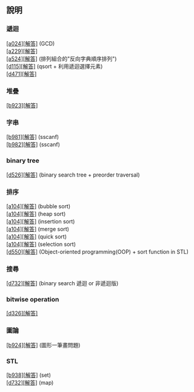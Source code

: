﻿## 說明

### 遞迴  
[[a024]](https://zerojudge.tw/ShowProblem?problemid=a024)[[解答]](https://github.com/XassassinXsaberX/zerojudge/blob/master/normal/a024.cpp) (GCD)  
[[a229]](https://zerojudge.tw/ShowProblem?problemid=a229)[[解答]](https://github.com/XassassinXsaberX/zerojudge/blob/master/normal/a229.c)  
[[a524]](https://zerojudge.tw/ShowProblem?problemid=a524)[[解答]](https://github.com/XassassinXsaberX/zerojudge/blob/master/normal/a524.c) (排列組合的"反向字典順序排列")  
[[d115]](https://zerojudge.tw/ShowProblem?problemid=d115)[[解答]](https://github.com/XassassinXsaberX/zerojudge/blob/master/normal/d115.c) (qsort + 利用遞迴選擇元素)  
[[d471]](https://zerojudge.tw/ShowProblem?problemid=d471)[[解答]](https://github.com/XassassinXsaberX/zerojudge/blob/master/normal/d471.c)  


### 堆疊
[[b923]](https://zerojudge.tw/ShowProblem?problemid=b923)[[解答]](https://github.com/XassassinXsaberX/zerojudge/blob/master/normal/b923.c)  


### 字串
[[b981]](https://zerojudge.tw/ShowProblem?problemid=b981)[[解答]](https://github.com/XassassinXsaberX/zerojudge/blob/master/normal/b981.c) (sscanf)  
[[b982]](https://zerojudge.tw/ShowProblem?problemid=b982)[[解答]](https://github.com/XassassinXsaberX/zerojudge/blob/master/normal/b982.c) (sscanf)  


### binary tree
[[d526]](https://zerojudge.tw/ShowProblem?problemid=d526)[[解答]](https://github.com/XassassinXsaberX/zerojudge/blob/master/normal/d526.c) (binary search tree + preorder traversal)  


### 排序
[[a104]](https://zerojudge.tw/ShowProblem?problemid=a104)[[解答]](https://github.com/XassassinXsaberX/zerojudge/blob/master/normal/a104(bubble%20sort).c) (bubble sort)  
[[a104]](https://zerojudge.tw/ShowProblem?problemid=a104)[[解答]](https://github.com/XassassinXsaberX/zerojudge/blob/master/normal/a104(heap%20sort).c) (heap sort)  
[[a104]](https://zerojudge.tw/ShowProblem?problemid=a104)[[解答]](https://github.com/XassassinXsaberX/zerojudge/blob/master/normal/a104(insertion%20sort).c) (insertion sort)  
[[a104]](https://zerojudge.tw/ShowProblem?problemid=a104)[[解答]](https://github.com/XassassinXsaberX/zerojudge/blob/master/normal/a104(merge%20sort).c) (merge sort)  
[[a104]](https://zerojudge.tw/ShowProblem?problemid=a104)[[解答]](https://github.com/XassassinXsaberX/zerojudge/blob/master/normal/a104(quick%20sort).c) (quick sort)  
[[a104]](https://zerojudge.tw/ShowProblem?problemid=a104)[[解答]](https://github.com/XassassinXsaberX/zerojudge/blob/master/normal/a104(selection%20sort).c) (selection sort)  
[[d550]](https://zerojudge.tw/ShowProblem?problemid=d550)[[解答]](https://github.com/XassassinXsaberX/zerojudge/blob/master/normal/d550.cpp) (Object-oriented programming(OOP) + sort function in STL)  


### 搜尋
[[d732]](https://zerojudge.tw/ShowProblem?problemid=d732)[[解答]](https://github.com/XassassinXsaberX/zerojudge/blob/master/normal/d732.c) (binary search 遞迴 or 非遞迴版)  


### bitwise operation
[[d326]](https://zerojudge.tw/ShowProblem?problemid=d326)[[解答]](https://github.com/XassassinXsaberX/zerojudge/blob/master/normal/d326.c)  


### 圖論
[[b924]](https://zerojudge.tw/ShowProblem?problemid=b924)[[解答]](https://github.com/XassassinXsaberX/zerojudge/blob/master/normal/b924.c) (圖形一筆畫問題)  



### STL
[[b938]](https://zerojudge.tw/ShowProblem?problemid=b938)[[解答]](https://github.com/XassassinXsaberX/zerojudge/blob/master/normal/b938.cpp) (set)  
[[d732]](https://zerojudge.tw/ShowProblem?problemid=d732)[[解答]](https://github.com/XassassinXsaberX/zerojudge/blob/master/normal/d732(map).cpp) (map)  
